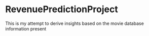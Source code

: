 # RevenuePredictionProject
This is my attempt to derive insights based on the movie database information present
